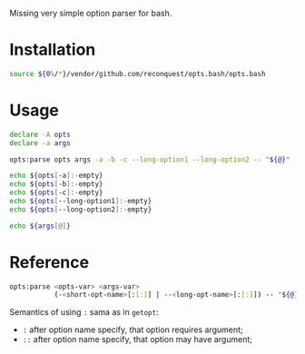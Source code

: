Missing very simple option parser for bash.

# Installation

```bash
source ${0%/*}/vendor/github.com/reconquest/opts.bash/opts.bash
```

# Usage

```bash
declare -A opts
declare -a args

opts:parse opts args -a -b -c --long-option1 --long-option2 -- "${@}"

echo ${opts[-a]:-empty}
echo ${opts[-b]:-empty}
echo ${opts[-c]:-empty}
echo ${opts[--long-option1]:-empty}
echo ${opts[--long-option2]:-empty}

echo ${args[@]}
```

# Reference

```bash
opts:parse <opts-var> <args-var>
           (-<short-opt-name>[:[:]] | --<long-opt-name>[:[:]]) -- "${@}"
```

Semantics of using `:` sama as in `getopt`:

* `:` after option name specify, that option requires argument;
* `::` after option name specify, that option may have argument;
